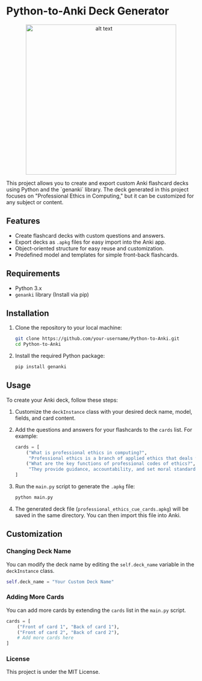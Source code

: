 # Python-to-Anki Deck Generator
<p align="center">
  <img src="https://github.com/user-attachments/assets/a4bb7ce0-48f3-468b-9382-fd751b01f468" alt="alt text" width="400" height="400"/>
</p>
This project allows you to create and export custom Anki flashcard decks using Python and the `genanki` library. The deck generated in this project focuses on "Professional Ethics in Computing," but it can be customized for any subject or content.

## Features

- Create flashcard decks with custom questions and answers.
- Export decks as `.apkg` files for easy import into the Anki app.
- Object-oriented structure for easy reuse and customization.
- Predefined model and templates for simple front-back flashcards.

## Requirements

- Python 3.x
- `genanki` library (Install via pip)

## Installation

1. Clone the repository to your local machine:

   ```bash
   git clone https://github.com/your-username/Python-to-Anki.git
   cd Python-to-Anki
2. Install the required Python package:
   ```bash
   pip install genanki

## Usage

To create your Anki deck, follow these steps:

1. Customize the `deckInstance` class with your desired deck name, model, fields, and card content.

2. Add the questions and answers for your flashcards to the `cards` list. For example:

    ```python
    cards = [
        ("What is professional ethics in computing?",
         "Professional ethics is a branch of applied ethics that deals with the moral responsibilities of IT professionals."),
        ("What are the key functions of professional codes of ethics?",
         "They provide guidance, accountability, and set moral standards for professionals.")
    ]
    ```

3. Run the `main.py` script to generate the `.apkg` file:

    ```bash
    python main.py
    ```

4. The generated deck file (`professional_ethics_cue_cards.apkg`) will be saved in the same directory. You can then import this file into Anki.

## Customization

### Changing Deck Name

You can modify the deck name by editing the `self.deck_name` variable in the `deckInstance` class.

```python
self.deck_name = "Your Custom Deck Name"
```

### Adding More Cards

You can add more cards by extending the `cards` list in the `main.py` script.

```python
cards = [
    ("Front of card 1", "Back of card 1"),
    ("Front of card 2", "Back of card 2"),
    # Add more cards here
]
```




### License

This project is under the MIT License.
